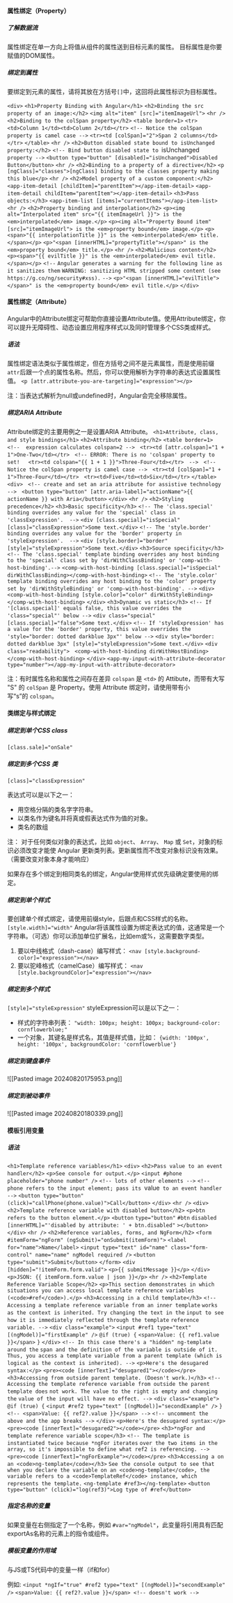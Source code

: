 #### 属性绑定（Property）

##### 了解数据流
属性绑定在单一方向上将值从组件的属性送到目标元素的属性。
目标属性是你要赋值的DOM属性。

##### 绑定到属性
要绑定到元素的属性，请将其放在方括号`[]`中，这回将此属性标识为目标属性。

`<div>`
  `<h1>Property Binding with Angular</h1>`
  `<h2>Binding the src property of an image:</h2>`
  `<img alt="item" [src]="itemImageUrl">`
  `<hr />`
  `<h2>Binding to the colSpan property</h2>`
  `<table border=1>`
    `<tr><td>Column 1</td><td>Column 2</td></tr>`
    `<!-- Notice the colSpan property is camel case -->`
    `<tr><td [colSpan]="2">Span 2 columns</td></tr>`
  `</table>`
  `<hr />`
  `<h2>Button disabled state bound to isUnchanged property:</h2>`
  `<!-- Bind button disabled state to `isUnchanged` property -->`
  `<button type="button" [disabled]="isUnchanged">Disabled Button</button>`
  `<hr />`
  `<h2>Binding to a property of a directive</h2>`
  `<p [ngClass]="classes">[ngClass] binding to the classes property making this blue</p>`
  `<hr />`
  `<h2>Model property of a custom component:</h2>`
  `<app-item-detail [childItem]="parentItem"></app-item-detail>`
  `<app-item-detail childItem="parentItem"></app-item-detail>`
  `<h3>Pass objects:</h3>`
  `<app-item-list [items]="currentItems"></app-item-list>`
  `<hr />`
  `<h2>Property binding and interpolation</h2>`
  `<p><img alt="Interpolated item" src="{{ itemImageUrl }}"> is the <em>interpolated</em> image.</p>`
  `<p><img alt="Property Bound item" [src]="itemImageUrl"> is the <em>property bound</em> image.</p>`
  `<p><span>"{{ interpolationTitle }}" is the <em>interpolated</em> title.</span></p>`
  `<p>"<span [innerHTML]="propertyTitle"></span>" is the <em>property bound</em> title.</p>`
  `<hr />`
  `<h2>Malicious content</h2>`
  `<p><span>"{{ evilTitle }}" is the <em>interpolated</em> evil title.</span></p>`
  `<!--`
  `Angular generates a warning for the following line as it sanitizes them`
  `WARNING: sanitizing HTML stripped some content (see https://g.co/ng/security#xss).`
 `-->`
  `<p>"<span [innerHTML]="evilTitle"></span>" is the <em>property bound</em> evil title.</p>`
`</div>`

#### 属性绑定（Attribute）
Angular中的Attribute绑定可帮助你直接设置Attribute值。使用Attribute绑定，你可以提升无障碍性、动态设置应用程序样式以及同时管理多个CSS类或样式。

##### 语法
属性绑定语法类似于属性绑定，但在方括号之间不是元素属性，而是使用前缀`attr`后跟一个点的属性名称。然后，你可以使用解析为字符串的表达式设置属性值。
`<p [attr.attribute-you-are-targeting]="expression"></p>`

注：当表达式解析为null或undefined时，Angular会完全移除属性。

##### 绑定ARIA Attribute
Attribute绑定的主要用例之一是设置ARIA Attribute。
`<h1>Attribute, class, and style bindings</h1>`
`<h2>Attribute binding</h2>`
`<table border=1>`
  `<!--  expression calculates colspan=2 -->`
  `<tr><td [attr.colspan]="1 + 1">One-Two</td></tr>`
  `<!-- ERROR: There is no 'colspan' property to set!`
    `<tr><td colspan="{{ 1 + 1 }}">Three-Four</td></tr>`
  `-->`
  `<!-- Notice the colSpan property is camel case -->`
  `<tr><td [colSpan]="1 + 1">Three-Four</td></tr>`
  `<tr><td>Five</td><td>Six</td></tr>`
`</table>`
`<div>`
  `<!-- create and set an aria attribute for assistive technology -->`
  `<button type="button" [attr.aria-label]="actionName">{{ actionName }} with Aria</button>`
`</div>`
`<hr />`
`<h2>Styling precedence</h2>`
`<h3>Basic specificity</h3>`
`<!-- The 'class.special' binding overrides any value for the 'special' class in 'classExpression'.  -->`
`<div [class.special]="isSpecial" [class]="classExpression">Some text.</div>`
`<!-- The 'style.border' binding overrides any value for the 'border' property in 'styleExpression'.  -->`
`<div [style.border]="border" [style]="styleExpression">Some text.</div>`
`<h3>Source specificity</h3>`
`<!-- The 'class.special' template binding overrides any host binding to the 'special' class set by 'dirWithClassBinding' or 'comp-with-host-binding'.-->`
`<comp-with-host-binding [class.special]="isSpecial" dirWithClassBinding></comp-with-host-binding>`
`<!-- The 'style.color' template binding overrides any host binding to the 'color' property set by 'dirWithStyleBinding' or 'comp-with-host-binding'. -->`
`<div>`
  `<comp-with-host-binding [style.color]="color" dirWithStyleBinding></comp-with-host-binding>`
`</div>`
`<h3>Dynamic vs static</h3>`
`<!-- If '[class.special]' equals false, this value overrides the 'class="special"' below -->`
`<div class="special" [class.special]="false">Some text.</div>`
`<!-- If 'styleExpression' has a value for the 'border' property, this value overrides the 'style="border: dotted darkblue 3px"' below -->`
`<div style="border: dotted darkblue 3px" [style]="styleExpression">Some text.</div>`
`<div class="readability">`
  `<comp-with-host-binding dirWithHostBinding></comp-with-host-binding>`
`</div>`
`<app-my-input-with-attribute-decorator type="number"></app-my-input-with-attribute-decorator>`

注：有时属性名称和属性之间存在差异
`colspan` 是 `<td>` 的 Attibute，而带有大写 "S" 的 `colSpan` 是 Property。使用 Attribute 绑定时，请使用带有小写“s”的 `colspan`。



#### 类绑定与样式绑定

##### 绑定到单个CSS class

`[class.sale]="onSale"`


##### 绑定到多个CSS 类
`[class]="classExpression"`

表达式可以是以下之一：
- 用空格分隔的类名字字符串。
- 以类名作为键名并将真或假表达式作为值的对象。
- 类名的数组

注：
对于任何类似对象的表达式，比如 `object`、 `Array`、 `Map` 或 `Set`，对象的标识必须改变才能使 Angular 更新类列表。更新属性而不改变对象标识没有效果。（需要改变对象本身才能响应）

如果存在多个绑定到相同类名的绑定，Angular使用样式优先级确定要使用的绑定。

##### 绑定到单个样式
要创建单个样式绑定，请使用前缀style，后跟点和CSS样式的名称。
`[style.width]="width"`
Angular将该属性设置为绑定表达式的值，这通常是一个字符串。（可选）你可以添加单位扩展名，比如em或%，这需要数字类型。
1. 要以中线格式（dash-case）编写样式：
   `<nav [style.background-color]="expression"></nav>`
2. 要以驼峰格式（camelCase）编写样式：
   `<nav [style.backgroundColor]="expression"></nav>`


##### 绑定到多个样式
`[style]="styleExpression"`
styleExpression可以是以下之一：
- 样式的字符串列表：
  `"width: 100px; height: 100px; background-color: cornflowerblue;"`
- 一个对象，其键名是样式名，其值是样式值，比如：
  `{width: '100px', height: '100px', backgroundColor: 'cornflowerblue'}`


##### 绑定到键盘事件
![[Pasted image 20240820175953.png]]


##### 绑定到被动事件
![[Pasted image 20240820180339.png]]


#### 模板引用变量

##### 语法

`<h1>Template reference variables</h1>`
`<div>`
  `<h2>Pass value to an event handler</h2>`
  `<p>See console for output.</p>`
  `<input #phone placeholder="phone number" />`
  `<!-- lots of other elements -->`
  `<!-- phone refers to the input element; pass its `value` to an event handler -->`
  `<button type="button" (click)="callPhone(phone.value)">Call</button>`
`</div>`
`<hr />`
`<div>`
  `<h2>Template reference variable with disabled button</h2>`
  `<p>btn refers to the button element.</p>`
  `<button`
    `type="button"`
    `#btn`
    `disabled`
    `[innerHTML]="'disabled by attribute: ' + btn.disabled"`
  `></button>`
`</div>`
`<hr />`
`<h2>Reference variables, forms, and NgForm</h2>`
`<form #itemForm="ngForm" (ngSubmit)="onSubmit(itemForm)">`
  `<label for="name">Name</label>`
  `<input type="text" id="name" class="form-control" name="name" ngModel required />`
  `<button type="submit">Submit</button>`
`</form>`
`<div [hidden]="!itemForm.form.valid">`
  `<p>{{ submitMessage }}</p>`
`</div>`
`<p>JSON: {{ itemForm.form.value | json }}</p>`
`<hr />`
`<h2>Template Reference Variable Scope</h2>`
`<p>This section demonstrates in which situations you can access local template reference variables (<code>#ref</code>).</p>`
`<h3>Accessing in a child template</h3>`
`<!-- Accessing a template reference variable from an inner template`
  `works as the context is inherited. Try changing the text in the`
  `input to see how it is immediately reflected through the template`
  `reference variable. -->`
`<div class="example">`
  `<input #ref1 type="text" [(ngModel)]="firstExample" />`
  `@if (true) {`
    `<span>Value: {{ ref1.value }}</span>`
  `}`
`</div>`
`<!-- In this case there's a "hidden" ng-template around the`
  `span and the definition of the variable is outside of it. Thus, you access a template variable from a parent template (which is logical as the context is inherited). -->`
`<p>Here's the desugared syntax:</p>`
`<pre><code [innerText]="desugared1"></code></pre>`
`<h3>Accessing from outside parent template. (Doesn't work.)</h3>`
`<!-- Accessing the template reference variable from outside the parent template does`
`not work. The value to the right is empty and changing the`
`value of the input will have no effect. -->`
`<div class="example">`
  `@if (true) {`
    `<input #ref2 type="text" [(ngModel)]="secondExample" />`
  `}`
  `<!-- <span>Value: {{ ref2?.value }}</span> -->`
  `<!-- uncomment the above and the app breaks -->`
`</div>`
`<p>Here's the desugared syntax:</p>`
`<pre><code [innerText]="desugared2"></code></pre>`
`<h3>*ngFor and template reference variable scope</h3>`
`<!-- The template is instantiated twice because *ngFor iterates`
  `over the two items in the array, so it's impossible to define what ref2 is referencing. -->`
`<pre><code [innerText]="ngForExample"></code></pre>`
`<h3>Accessing a on an <code>ng-template</code></h3>`
`See the console output to see that when you declare the variable on an <code>ng-template</code>, the variable refers to a <code>TemplateRef</code> instance, which represents the template.`
`<ng-template #ref3></ng-template>`
`<button type="button" (click)="log(ref3)">Log type of #ref</button>`


##### 指定名称的变量
如果变量在右侧指定了一个名称，例如 `#var="ngModel"`，此变量将引用具有匹配exportAs名称的元素上的指令或组件。

##### 模板变量的作用域
与JS或TS代码中的变量一样（if和for）

例如:
`<input *ngIf="true" #ref2 type="text" [(ngModel)]="secondExample" />`
  `<span>Value: {{ ref2?.value }}</span> <!-- doesn't work -->`